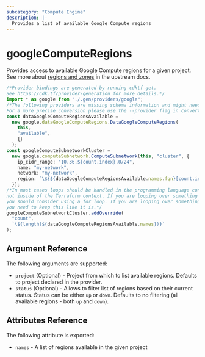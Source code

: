```yaml
---
subcategory: "Compute Engine"
description: |-
  Provides a list of available Google Compute regions
---
```


# googleComputeRegions

Provides access to available Google Compute regions for a given project.
See more about [regions and zones](https://cloud.google.com/compute/docs/regions-zones/) in the upstream docs.

```typescript
/*Provider bindings are generated by running cdktf get.
See https://cdk.tf/provider-generation for more details.*/
import * as google from "./.gen/providers/google";
/*The following providers are missing schema information and might need manual adjustments to synthesize correctly: google.
For a more precise conversion please use the --provider flag in convert.*/
const dataGoogleComputeRegionsAvailable =
  new google.dataGoogleComputeRegions.DataGoogleComputeRegions(
    this,
    "available",
    {}
  );
const googleComputeSubnetworkCluster =
  new google.computeSubnetwork.ComputeSubnetwork(this, "cluster", {
    ip_cidr_range: "10.36.${count.index}.0/24",
    name: "my-network",
    network: "my-network",
    region: `\${${dataGoogleComputeRegionsAvailable.names.fqn}[count.index]}`,
  });
/*In most cases loops should be handled in the programming language context and 
not inside of the Terraform context. If you are looping over something external, e.g. a variable or a file input
you should consider using a for loop. If you are looping over something only known to Terraform, e.g. a result of a data source
you need to keep this like it is.*/
googleComputeSubnetworkCluster.addOverride(
  "count",
  `\${length(${dataGoogleComputeRegionsAvailable.names})}`
);

```

## Argument Reference

The following arguments are supported:

* `project` (Optional) - Project from which to list available regions. Defaults to project declared in the provider.
* `status` (Optional) - Allows to filter list of regions based on their current status. Status can be either `up` or `down`.
  Defaults to no filtering (all available regions - both `up` and `down`).

## Attributes Reference

The following attribute is exported:

* `names` - A list of regions available in the given project
